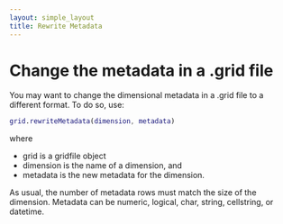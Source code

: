 ```yaml
---
layout: simple_layout
title: Rewrite Metadata
---
```


# Change the metadata in a .grid file

You may want to change the dimensional metadata in a .grid file to a different format. To do so, use:
```matlab
grid.rewriteMetadata(dimension, metadata)
```

where
* grid is a gridfile object
* dimension is the name of a dimension, and
* metadata is the new metadata for the dimension.

As usual, the number of metadata rows must match the size of the dimension. Metadata can be numeric, logical, char, string, cellstring, or datetime.
